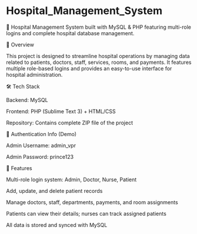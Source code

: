 # Hospital_Management_System
🏥 Hospital Management System built with MySQL &amp; PHP featuring multi-role logins and complete hospital database management.

📌 Overview

This project is designed to streamline hospital operations by managing data related to patients, doctors, staff, services, rooms, and payments. It features multiple role-based logins and provides an easy-to-use interface for hospital administration.

🛠️ Tech Stack

Backend: MySQL

Frontend: PHP (Sublime Text 3) + HTML/CSS

Repository: Contains complete ZIP file of the project

🔑 Authentication Info (Demo)

Admin Username: admin_vpr

Admin Password: prince123

🚀 Features

Multi-role login system: Admin, Doctor, Nurse, Patient

Add, update, and delete patient records

Manage doctors, staff, departments, payments, and room assignments

Patients can view their details; nurses can track assigned patients

All data is stored and synced with MySQL
